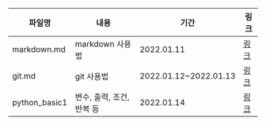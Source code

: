 | 파일명        | 내용                      | 기간                  | 링크                       |
| ------------- | ------------------------- | --------------------- | -------------------------- |
| markdown.md   | markdown 사용법           | 2022.01.11            | [링크](./markdown.md)      |
| git.md        | git 사용법                | 2022.01.12~2022.01.13 | [링크](./git.md)           |
| python_basic1 | 변수, 출력, 조건, 반복 등 | 2022.01.14            | [링크](./python_basic1.md) |

